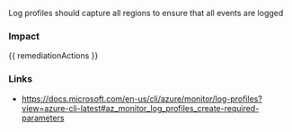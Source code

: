 
Log profiles should capture all regions to ensure that all events are logged


### Impact
<!-- Add Impact here -->

<!-- DO NOT CHANGE -->
{{ remediationActions }}

### Links
- https://docs.microsoft.com/en-us/cli/azure/monitor/log-profiles?view=azure-cli-latest#az_monitor_log_profiles_create-required-parameters



